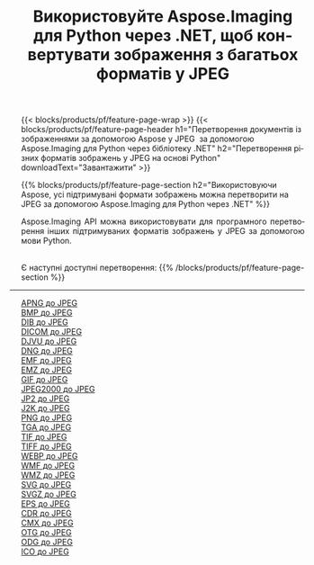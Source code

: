 ﻿---
title: Використовуйте Aspose.Imaging для Python через .NET, щоб конвертувати зображення з багатьох форматів у JPEG 
weight: 3920
url: /uk/python-net/conversion/to/jpeg 
lang: uk
langdirlevel: 2
locales: zh-hans,ja,it,ru,de,es,fr,nl,id,lt,pl,pt,vi,tr,ko,zh-hant,ar,hi,th,sv,cs,uk,he
description: Ви можете використовувати Aspose.Imaging для Python через бібліотеку .NET для перетворення різноманітних форматів у JPEG
---

{{< blocks/products/pf/feature-page-wrap >}}
{{< blocks/products/pf/feature-page-header h1="Перетворення документів із зображеннями за допомогою Aspose у JPEG  за допомогою Aspose.Imaging для Python через бібліотеку .NET" h2="Перетворення різних форматів зображень у JPEG на основі Python" downloadText="Завантажити" >}}


{{% blocks/products/pf/feature-page-section  h2="Використовуючи Aspose, усі підтримувані формати зображень можна перетворити на JPEG за допомогою Aspose.Imaging для Python через .NET" %}}
<p align=justify>Aspose.Imaging API можна використовувати для програмного перетворення інших підтримуваних форматів зображень у JPEG за допомогою мови Python.</p>
<br/>
Є наступні доступні перетворення:
{{% /blocks/products/pf/feature-page-section %}}
<div class="container-fluid productfamilypage bg-gray">
    <div class="convertypes bg-gray agp-content section">
        <div class="container">
		<hr style="margin-left:-20px;"/>
		<div class="row other-converters">
		    <div class='col-md-2 other-converter remove-lp remove-rp'><a href="/imaging/uk/python-net/conversion/apng-to-jpeg" >APNG до JPEG</a></div>
<div class='col-md-2 other-converter remove-lp remove-rp'><a href="/imaging/uk/python-net/conversion/bmp-to-jpeg" >BMP до JPEG</a></div>
<div class='col-md-2 other-converter remove-lp remove-rp'><a href="/imaging/uk/python-net/conversion/dib-to-jpeg" >DIB до JPEG</a></div>
<div class='col-md-2 other-converter remove-lp remove-rp'><a href="/imaging/uk/python-net/conversion/dicom-to-jpeg" >DICOM до JPEG</a></div>
<div class='col-md-2 other-converter remove-lp remove-rp'><a href="/imaging/uk/python-net/conversion/djvu-to-jpeg" >DJVU до JPEG</a></div>
<div class='col-md-2 other-converter remove-lp remove-rp'><a href="/imaging/uk/python-net/conversion/dng-to-jpeg" >DNG до JPEG</a></div>
<div class='col-md-2 other-converter remove-lp remove-rp'><a href="/imaging/uk/python-net/conversion/emf-to-jpeg" >EMF до JPEG</a></div>
<div class='col-md-2 other-converter remove-lp remove-rp'><a href="/imaging/uk/python-net/conversion/emz-to-jpeg" >EMZ до JPEG</a></div>
<div class='col-md-2 other-converter remove-lp remove-rp'><a href="/imaging/uk/python-net/conversion/gif-to-jpeg" >GIF до JPEG</a></div>
<div class='col-md-2 other-converter remove-lp remove-rp'><a href="/imaging/uk/python-net/conversion/jpeg2000-to-jpeg" >JPEG2000 до JPEG</a></div>
<div class='col-md-2 other-converter remove-lp remove-rp'><a href="/imaging/uk/python-net/conversion/jp2-to-jpeg" >JP2 до JPEG</a></div>
<div class='col-md-2 other-converter remove-lp remove-rp'><a href="/imaging/uk/python-net/conversion/j2k-to-jpeg" >J2K до JPEG</a></div>
<div class='col-md-2 other-converter remove-lp remove-rp'><a href="/imaging/uk/python-net/conversion/png-to-jpeg" >PNG до JPEG</a></div>
<div class='col-md-2 other-converter remove-lp remove-rp'><a href="/imaging/uk/python-net/conversion/tga-to-jpeg" >TGA до JPEG</a></div>
<div class='col-md-2 other-converter remove-lp remove-rp'><a href="/imaging/uk/python-net/conversion/tif-to-jpeg" >TIF до JPEG</a></div>
<div class='col-md-2 other-converter remove-lp remove-rp'><a href="/imaging/uk/python-net/conversion/tiff-to-jpeg" >TIFF до JPEG</a></div>
<div class='col-md-2 other-converter remove-lp remove-rp'><a href="/imaging/uk/python-net/conversion/webp-to-jpeg" >WEBP до JPEG</a></div>
<div class='col-md-2 other-converter remove-lp remove-rp'><a href="/imaging/uk/python-net/conversion/wmf-to-jpeg" >WMF до JPEG</a></div>
<div class='col-md-2 other-converter remove-lp remove-rp'><a href="/imaging/uk/python-net/conversion/wmz-to-jpeg" >WMZ до JPEG</a></div>
<div class='col-md-2 other-converter remove-lp remove-rp'><a href="/imaging/uk/python-net/conversion/svg-to-jpeg" >SVG до JPEG</a></div>
<div class='col-md-2 other-converter remove-lp remove-rp'><a href="/imaging/uk/python-net/conversion/svgz-to-jpeg" >SVGZ до JPEG</a></div>
<div class='col-md-2 other-converter remove-lp remove-rp'><a href="/imaging/uk/python-net/conversion/eps-to-jpeg" >EPS до JPEG</a></div>
<div class='col-md-2 other-converter remove-lp remove-rp'><a href="/imaging/uk/python-net/conversion/cdr-to-jpeg" >CDR до JPEG</a></div>
<div class='col-md-2 other-converter remove-lp remove-rp'><a href="/imaging/uk/python-net/conversion/cmx-to-jpeg" >CMX до JPEG</a></div>
<div class='col-md-2 other-converter remove-lp remove-rp'><a href="/imaging/uk/python-net/conversion/otg-to-jpeg" >OTG до JPEG</a></div>
<div class='col-md-2 other-converter remove-lp remove-rp'><a href="/imaging/uk/python-net/conversion/odg-to-jpeg" >ODG до JPEG</a></div>
<div class='col-md-2 other-converter remove-lp remove-rp'><a href="/imaging/uk/python-net/conversion/ico-to-jpeg" >ICO до JPEG</a></div>
                </div>
        </div>
    </div>
</div>
<br/>

